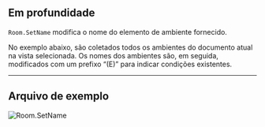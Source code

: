 ## Em profundidade
`Room.SetName` modifica o nome do elemento de ambiente fornecido.

No exemplo abaixo, são coletados todos os ambientes do documento atual na vista selecionada. Os nomes dos ambientes são, em seguida, modificados com um prefixo “(E)” para indicar condições existentes.
___
## Arquivo de exemplo

![Room.SetName](./Revit.Elements.Room.SetName_img.jpg)
